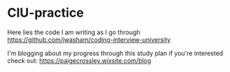 # CIU-practice
Here lies the code I am writing as I go through https://github.com/jwasham/coding-interview-university 

I'm blogging about my progress through this study plan if you're interested check out: https://paigecrossley.wixsite.com/blog
